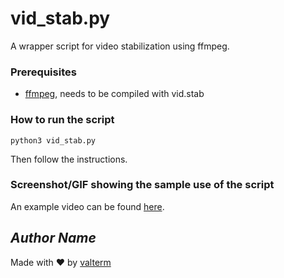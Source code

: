 # vid_stab.py
<!--Remove the below lines and add yours -->
A wrapper script for video stabilization using ffmpeg. 

### Prerequisites
<!--Remove the below lines and add yours -->
* [ffmpeg](https://ffmpeg.org), needs to be compiled with vid.stab

### How to run the script
<!--Remove the below lines and add yours -->
```
python3 vid_stab.py
```
Then follow the instructions.
### Screenshot/GIF showing the sample use of the script
<!--Remove the below lines and add yours -->
An example video can be found [here](https://www.youtube.com/watch?v=yKc8uOfLSv4).

## *Author Name*
<!--Remove the below lines and add yours -->
Made with ♥ by [valterm](github.com/valterm)
